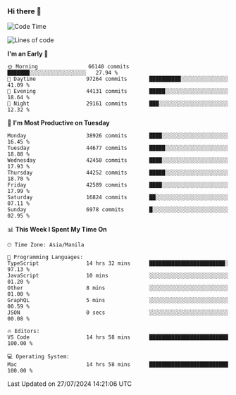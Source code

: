 ### Hi there 👋

<!--START_SECTION:waka-->
![Code Time](http://img.shields.io/badge/Code%20Time-5%2C400%20hrs%2021%20mins-blue)

![Lines of code](https://img.shields.io/badge/From%20Hello%20World%20I%27ve%20Written-112.3%20million%20lines%20of%20code-blue)

**I'm an Early 🐤** 

```text
🌞 Morning                66140 commits       ███████░░░░░░░░░░░░░░░░░░   27.94 % 
🌆 Daytime                97264 commits       ██████████░░░░░░░░░░░░░░░   41.09 % 
🌃 Evening                44131 commits       █████░░░░░░░░░░░░░░░░░░░░   18.64 % 
🌙 Night                  29161 commits       ███░░░░░░░░░░░░░░░░░░░░░░   12.32 % 
```
📅 **I'm Most Productive on Tuesday** 

```text
Monday                   38926 commits       ████░░░░░░░░░░░░░░░░░░░░░   16.45 % 
Tuesday                  44677 commits       █████░░░░░░░░░░░░░░░░░░░░   18.88 % 
Wednesday                42450 commits       ████░░░░░░░░░░░░░░░░░░░░░   17.93 % 
Thursday                 44252 commits       █████░░░░░░░░░░░░░░░░░░░░   18.70 % 
Friday                   42589 commits       ████░░░░░░░░░░░░░░░░░░░░░   17.99 % 
Saturday                 16824 commits       ██░░░░░░░░░░░░░░░░░░░░░░░   07.11 % 
Sunday                   6978 commits        █░░░░░░░░░░░░░░░░░░░░░░░░   02.95 % 
```


📊 **This Week I Spent My Time On** 

```text
🕑︎ Time Zone: Asia/Manila

💬 Programming Languages: 
TypeScript               14 hrs 32 mins      ████████████████████████░   97.13 % 
JavaScript               10 mins             ░░░░░░░░░░░░░░░░░░░░░░░░░   01.20 % 
Other                    8 mins              ░░░░░░░░░░░░░░░░░░░░░░░░░   01.00 % 
GraphQL                  5 mins              ░░░░░░░░░░░░░░░░░░░░░░░░░   00.59 % 
JSON                     0 secs              ░░░░░░░░░░░░░░░░░░░░░░░░░   00.08 % 

🔥 Editors: 
VS Code                  14 hrs 58 mins      █████████████████████████   100.00 % 

💻 Operating System: 
Mac                      14 hrs 58 mins      █████████████████████████   100.00 % 
```


 Last Updated on 27/07/2024 14:21:06 UTC
<!--END_SECTION:waka-->


<!--
**rad182/rad182** is a ✨ _special_ ✨ repository because its `README.md` (this file) appears on your GitHub profile.

Here are some ideas to get you started:

- 🔭 I’m currently working on ...
- 🌱 I’m currently learning ...
- 👯 I’m looking to collaborate on ...
- 🤔 I’m looking for help with ...
- 💬 Ask me about ...
- 📫 How to reach me: ...
- 😄 Pronouns: ...
- ⚡ Fun fact: ...
-->
